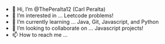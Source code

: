 - 👋 Hi, I’m @ThePeralta12 (Carl Peralta)
- 👀 I’m interested in ... Leetcode problems!
- 🌱 I’m currently learning ... Java, Git, Javascript, and Python
- 💞️ I’m looking to collaborate on ... Javascript projects!
- 📫 How to reach me ... 

<!---
ThePeralta12/ThePeralta12 is a ✨ special ✨ repository because its `README.md` (this file) appears on your GitHub profile.
You can click the Preview link to take a look at your changes.
--->
